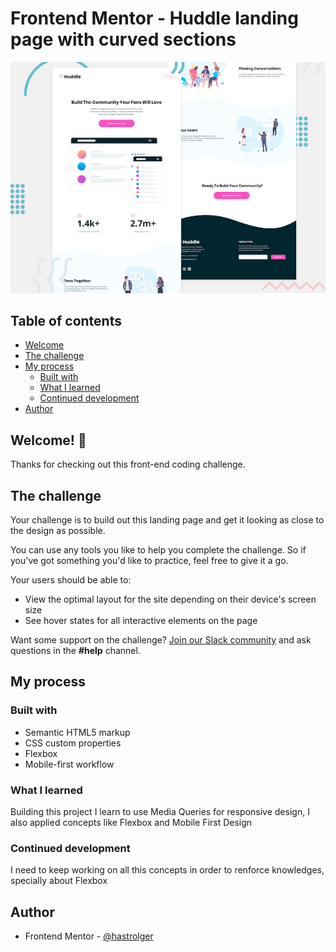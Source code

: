 # Frontend Mentor - Huddle landing page with curved sections

![Header/intro section for the Huddle landing page with curved sections](./design/desktop-preview.jpg)

## Table of contents
- [Welcome](#welcome)
- [The challenge](#the-challenge)
- [My process](#my-process)
  - [Built with](#built-with)
  - [What I learned](#what-i-learned)
  - [Continued development](#continued-development)
- [Author](#author)

## Welcome! 👋

Thanks for checking out this front-end coding challenge.

## The challenge

Your challenge is to build out this landing page and get it looking as close to the design as possible.

You can use any tools you like to help you complete the challenge. So if you've got something you'd like to practice, feel free to give it a go.

Your users should be able to: 

- View the optimal layout for the site depending on their device's screen size
- See hover states for all interactive elements on the page

Want some support on the challenge? [Join our Slack community](https://www.frontendmentor.io/slack) and ask questions in the **#help** channel.

## My process

### Built with

- Semantic HTML5 markup
- CSS custom properties
- Flexbox
- Mobile-first workflow

### What I learned

Building this project I learn to use Media Queries for responsive design, I also applied concepts like Flexbox and Mobile First Design

### Continued development

I need to keep working on all this concepts in order to renforce knowledges, specially about Flexbox

## Author

- Frontend Mentor - [@hastrolger](https://www.frontendmentor.io/profile/hastrolger)
